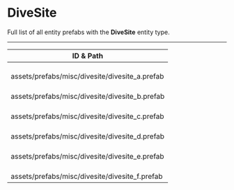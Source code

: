 # DiveSite
Full list of all <Badge type="warning" text="6"/> entity prefabs with the **DiveSite** entity type.

---
| ID & Path |
| --- |
| <a href="#2419904621"><Badge id="2419904621" type="tip" text="#"/></a> <Badge type="tip" text="2419904621"/> <br> assets/prefabs/misc/divesite/divesite_a.prefab |
| <a href="#2048371271"><Badge id="2048371271" type="tip" text="#"/></a> <Badge type="tip" text="2048371271"/> <br> assets/prefabs/misc/divesite/divesite_b.prefab |
| <a href="#1891214172"><Badge id="1891214172" type="tip" text="#"/></a> <Badge type="tip" text="1891214172"/> <br> assets/prefabs/misc/divesite/divesite_c.prefab |
| <a href="#1429756914"><Badge id="1429756914" type="tip" text="#"/></a> <Badge type="tip" text="1429756914"/> <br> assets/prefabs/misc/divesite/divesite_d.prefab |
| <a href="#365020138"><Badge id="365020138" type="tip" text="#"/></a> <Badge type="tip" text="365020138"/> <br> assets/prefabs/misc/divesite/divesite_e.prefab |
| <a href="#3158334014"><Badge id="3158334014" type="tip" text="#"/></a> <Badge type="tip" text="3158334014"/> <br> assets/prefabs/misc/divesite/divesite_f.prefab |
